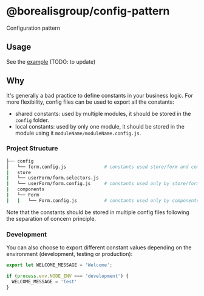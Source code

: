 # @borealisgroup/config-pattern

Configuration pattern 

## Usage

See the [example](example) (TODO: to update)

## Why

It's generally a bad practice to define constants in your business logic. For more flexibility, config files can be used to export all the constants:

- shared constants: used by multiple modules, it should be stored in the `config` folder.
- local constants: used by only one module, it should be stored in the module using it `moduleName/moduleName.config.js`.

### Project Structure

```bash
├── config
│   └── form.config.js              # constants used store/form and components/Form
|   store
|   └── userForm/form.selectors.js
|   └── userForm/form.config.js     # constants used only by store/form files
|   components
|   └── Form
|   |   └── Form.config.js          # constants used only by components/Form files
```

Note that the constants should be stored in multiple config files following the separation of concern principle.

### Development

You can also choose to export different constant values depending on the environment (development, testing or production):

```js
export let WELCOME_MESSAGE = 'Welcome';

if (process.env.NODE_ENV === 'development') {
  WELCOME_MESSAGE = 'Test'
}
```
